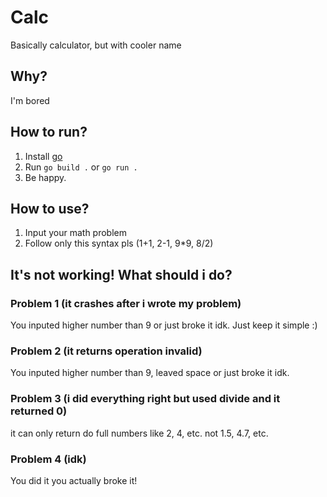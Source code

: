 # Calc
Basically calculator, but with cooler name

## Why?
I'm bored

## How to run?
1. Install [go](https://go.dev)
2. Run `go build .` or `go run .`
3. Be happy.

## How to use?
1. Input your math problem
2. Follow only this syntax pls (1+1, 2-1, 9*9, 8/2)

## It's not working! What should i do?
### Problem 1 (it crashes after i wrote my problem)
You inputed higher number than 9 or just broke it idk. Just keep it simple :)
### Problem 2 (it returns operation invalid)
You inputed higher number than 9, leaved space or just broke it idk.
### Problem 3 (i did everything right but used divide and it returned 0)
it can only return do full numbers like 2, 4, etc. not 1.5, 4.7, etc.
### Problem 4 (idk)
You did it you actually broke it!